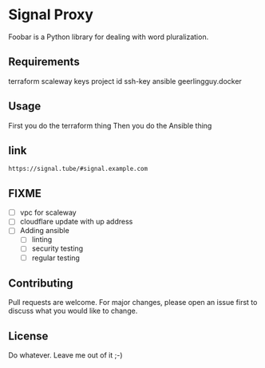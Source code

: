 # Signal Proxy

Foobar is a Python library for dealing with word pluralization.


## Requirements
terraform
scaleway keys
project id
ssh-key
ansible
geerlingguy.docker

## Usage

First you do the terraform thing
Then you do the Ansible thing

## link

`https://signal.tube/#signal.example.com`

## FIXME
- [ ] vpc for scaleway
- [ ] cloudflare update with up address
- [ ] Adding ansible 
  - [ ] linting
  - [ ] security testing
  - [ ] regular testing

## Contributing
Pull requests are welcome. For major changes, please open an issue first to discuss what you would like to change.

## License
Do whatever. Leave me out of it ;-)